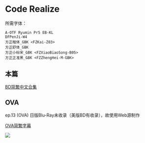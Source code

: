 # Code Realize

所需字体：
```
A-OTF Ryumin Pr5 EB-KL
DFPenJi-W4
方正楷体_GBK <FZKai-Z03>
方正舒体_GBK
方正小标宋_GBK <FZXiaoBiaoSong-B05>
方正正准黑_GBK <FZZhengHei-M-GBK>
```

## 本篇

[BD简繁中文合集](https://github.com/Nekomoekissaten-SUB/Nekomoekissaten-Storage/releases/download/subtitle_pkg/coderealize-anime_BD_zho.7z)

## OVA

ep.13 (OVA) 日版Blu-Ray未收录（美版BD有收录），故使用Web源制作

[OVA简繁字幕](https://github.com/Nekomoekissaten-SUB/Nekomoekissaten-Storage/releases/download/subtitle_pkg/coderealize-anime_OVA_Web_zho.7z)


![](https://nekomoe.pages.dev/images/2017-10/coderealize-anime.jpg)